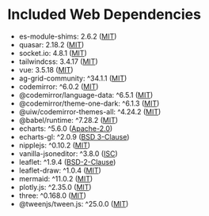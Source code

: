 # Included Web Dependencies

- es-module-shims: 2.6.2 ([MIT](https://opensource.org/licenses/MIT))
- quasar: 2.18.2 ([MIT](https://opensource.org/licenses/MIT))
- socket.io: 4.8.1 ([MIT](https://opensource.org/licenses/MIT))
- tailwindcss: 3.4.17 ([MIT](https://opensource.org/licenses/MIT))
- vue: 3.5.18 ([MIT](https://opensource.org/licenses/MIT))
- ag-grid-community: ^34.1.1 ([MIT](https://opensource.org/licenses/MIT))
- codemirror: ^6.0.2 ([MIT](https://opensource.org/licenses/MIT))
- @codemirror/language-data: ^6.5.1 ([MIT](https://opensource.org/licenses/MIT))
- @codemirror/theme-one-dark: ^6.1.3 ([MIT](https://opensource.org/licenses/MIT))
- @uiw/codemirror-themes-all: ^4.24.2 ([MIT](https://opensource.org/licenses/MIT))
- @babel/runtime: ^7.28.2 ([MIT](https://opensource.org/licenses/MIT))
- echarts: ^5.6.0 ([Apache-2.0](https://opensource.org/licenses/Apache-2.0))
- echarts-gl: ^2.0.9 ([BSD 3-Clause](https://opensource.org/licenses/BSD-3-Clause))
- nipplejs: ^0.10.2 ([MIT](https://opensource.org/licenses/MIT))
- vanilla-jsoneditor: ^3.8.0 ([ISC](https://opensource.org/licenses/ISC))
- leaflet: ^1.9.4 ([BSD-2-Clause](https://opensource.org/licenses/BSD-2-Clause))
- leaflet-draw: ^1.0.4 ([MIT](https://opensource.org/licenses/MIT))
- mermaid: ^11.0.2 ([MIT](https://opensource.org/licenses/MIT))
- plotly.js: ^2.35.0 ([MIT](https://opensource.org/licenses/MIT))
- three: ^0.168.0 ([MIT](https://opensource.org/licenses/MIT))
- @tweenjs/tween.js: ^25.0.0 ([MIT](https://opensource.org/licenses/MIT))
